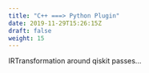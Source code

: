 ```yaml
---
title: "C++ ===> Python Plugin"
date: 2019-11-29T15:26:15Z
draft: false
weight: 15
---
```


IRTransformation around qiskit passes...